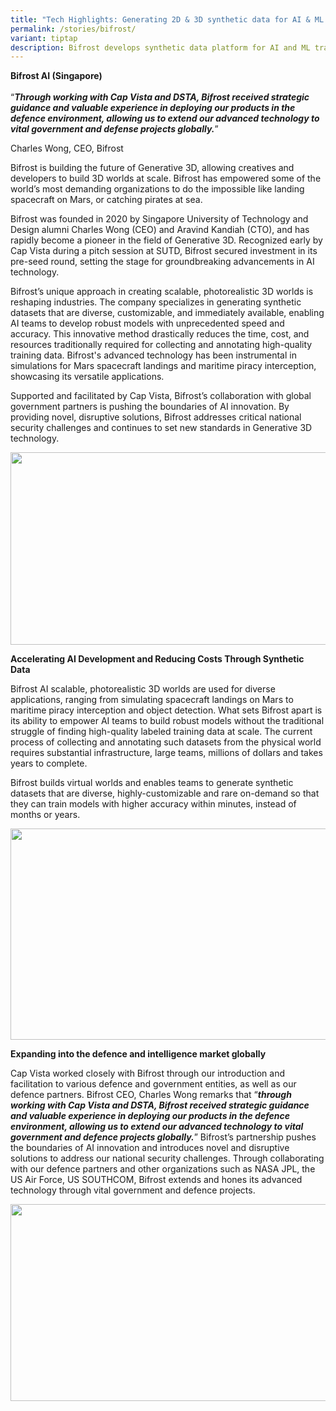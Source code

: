 ```yaml
---
title: "Tech Highlights: Generating 2D & 3D synthetic data for AI & ML training"
permalink: /stories/bifrost/
variant: tiptap
description: Bifrost develops synthetic data platform for AI and ML training
---
```

<p><strong>Bifrost AI&nbsp;(Singapore)</strong><br><br>“<strong><em>Through working with Cap Vista and DSTA, Bifrost received strategic guidance and valuable experience in deploying our products in the defence environment, allowing us to extend our advanced technology to vital government and defense projects globally.</em></strong>”</p><p>Charles Wong, CEO, Bifrost</p><p>Bifrost is building the future of Generative 3D, allowing creatives and developers to build 3D worlds at scale. Bifrost has empowered some of the world’s most demanding organizations to do the impossible like landing spacecraft on Mars, or catching pirates at sea.</p><p>Bifrost was founded in 2020 by Singapore University of Technology and Design alumni Charles Wong (CEO) and Aravind Kandiah (CTO), and has rapidly become a pioneer in the field of Generative 3D. Recognized early by Cap Vista during a pitch session at SUTD, Bifrost secured investment in its pre-seed round, setting the stage for groundbreaking advancements in AI technology.</p><p>Bifrost’s unique approach in creating scalable, photorealistic 3D worlds is reshaping industries. The company specializes in generating synthetic datasets that are diverse, customizable, and immediately available, enabling AI teams to develop robust models with unprecedented speed and accuracy. This innovative method drastically reduces the time, cost, and resources traditionally required for collecting and annotating high-quality training data. Bifrost's advanced technology has been instrumental in simulations for Mars spacecraft landings and maritime piracy interception, showcasing its versatile applications.&nbsp;</p><p>Supported and facilitated by Cap Vista, Bifrost’s collaboration with global government partners is pushing the boundaries of AI innovation. By providing novel, disruptive solutions, Bifrost addresses critical national security challenges and continues to set new standards in Generative 3D technology.</p><div class="isomer-image-wrapper"><img style="margin-left:0px;margin-top:0px;" height="308" width="624" src="https://lh7-us.googleusercontent.com/XVa2Un5ycP_uMDqW26qch0vyo7AdQDBWOVydoxH44PJUszNLfcvIq5pltnG3Kh7Anuw7Bg2N5Q39zQn-x9cT93wCVQEstbla5VvBov4kGuXGgv37cEHBip5rN3NaOaFK7ulc0oZdf0kAodvM1LIn__0"></div><p><strong>Accelerating AI Development and Reducing Costs Through Synthetic Data</strong></p><p>Bifrost AI scalable, photorealistic 3D worlds are used for diverse applications, ranging from simulating spacecraft landings on Mars to maritime piracy interception and object detection. What sets Bifrost apart is its ability to empower AI teams to build robust models without the traditional struggle of finding high-quality labeled training data at scale. The current process of collecting and annotating such datasets from the physical world requires substantial infrastructure, large teams, millions of dollars and takes years to complete.</p><p>Bifrost builds virtual worlds and enables teams to generate synthetic datasets that are diverse, highly-customizable and rare on-demand so that they can train models with higher accuracy within minutes, instead of months or years.</p><div class="isomer-image-wrapper"><img style="margin-left:0px;margin-top:0px;" height="338" width="600" src="https://lh7-us.googleusercontent.com/CpHXbeS9dzmRseYqdllkuDBA3bvPeeFuoBJL2klEX7BUSuKTGpvV8BWxbj-GMGmZ_RlPFMIG6yPTKS79Hjp0NO1vamDENk-n58-aygdTy8Dz3P_xpBqiPzG-wRPd_hjHbbRfS_qkQ84yM1Y3NqBoVcQ"></div><p><strong>Expanding into the defence and intelligence market globally</strong></p><p>Cap Vista worked closely with Bifrost through our introduction and facilitation to&nbsp;various defence and government entities, as well as our defence partners. Bifrost CEO, Charles Wong remarks that “<strong><em>through working with Cap Vista and DSTA, Bifrost received strategic guidance and valuable experience in deploying our products in the defence environment, allowing us to extend our advanced technology to vital government and defence projects globally.</em></strong>” Bifrost’s partnership pushes the boundaries of AI innovation and introduces novel and disruptive solutions to address our national security challenges. Through collaborating with our defence partners and other organizations such as NASA JPL, the US Air Force, US SOUTHCOM, Bifrost extends and hones its advanced technology through vital government and defence projects.</p><p></p><div class="isomer-image-wrapper"><img style="margin-left:0px;margin-top:0px;" height="315" width="559" src="https://lh7-us.googleusercontent.com/HeQRxNcV3faoTsnR_CqjoReAB2ohYVob4C0Hbs8n8poDILEU6ZsmGVxwK8WoGH2ZnAvQ0F92_nLt047EJLnapKja25nkVHAGD5TPUTZgq6CdH7QWbNqW4MoIvIYmbsLtQLLlPQUNyR5QFhwfA7dHGYw"></div><h3><br></h3><p></p>